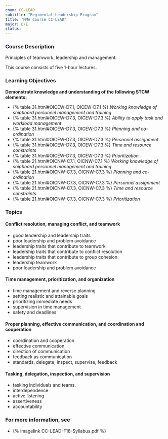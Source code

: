 ```yaml
---
cnum: CC-LEAD
subtitle: "Regimental Leadership Program"
title: "MMA Course CC-LEAD"
major: D/E
status: 
---
```


### Course Description

Principles of teamwork, leadership and management.

This course consists of five 1-hour lectures.


### Learning Objectives

**Demonstrate knowledge and understanding of the following STCW elements:**

* {% table 31.html#OICEW-D7.1, OICEW-D7.1 %} *Working knowledge of shipboard personnel management and training*
* {% table 31.html#OICEW-D7.3, OICEW-D7.3 %} *Ability to apply task and workload management*
* {% table 31.html#OICEW-D7.3, OICEW-D7.3 %} *Planning and co-ordination*
* {% table 31.html#OICEW-D7.3, OICEW-D7.3 %} *Personnel assignment*
* {% table 31.html#OICEW-D7.3, OICEW-D7.3 %} *Time and resource constraints*
* {% table 31.html#OICEW-D7.3, OICEW-D7.3 %} *Prioritization*
* {% table 21.html#OICNW-C7.1, OICNW-C7.1 %} *Working knowledge of shipboard personnel management and training*
* {% table 21.html#OICNW-C7.3, OICNW-C7.3 %} *Planning and co-ordination*
* {% table 21.html#OICNW-C7.3, OICNW-C7.3 %} *Personnel assignment*
* {% table 21.html#OICNW-C7.3, OICNW-C7.3 %} *Time and resource constraints*
* {% table 21.html#OICNW-C7.3, OICNW-C7.3 %} *Prioritization*


### Topics

#### Conflict resolution, managing conflict, and teamwork

* good leadership and leadership traits
* poor leadership and problem avoidance
* leadership traits that contribute to teamwork
* leadership traits that contribute to conflict resolution
* leadership traits that contribute to group cohesion
* leadership teamwork
* poor leadership and problem avoidance

#### Time management, prioritization, and organization

* time management and reverse planning
* setting realistic and attainable goals
* prioritizing immediate needs
* supervision in time management
* safety and deadlines 

#### Proper planning, effective communication, and coordination and cooperation

* coordination and cooperation
* effective communication 
* direction of communication
* feedback as communication
* standards, delegate, inspect, supervise, feedback


#### Tasking, delegation, inspection, and supervision

* tasking individuals and teams.
* interdependence 
* active listening
* assertiveness
* accountability 



### For more information, see 

* {% imagelink CC-LEAD-F18-Syllabus.pdf %} 



